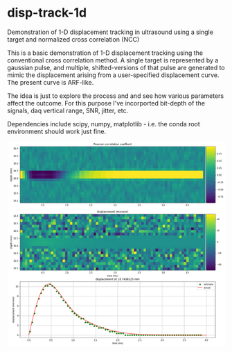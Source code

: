 # disp-track-1d
Demonstration of 1-D displacement tracking in ultrasound using a single target and normalized cross correlation (NCC)

This is a basic demonstration of 1-D displacement tracking using the conventional cross correlation method. A single target is represented by a gaussian pulse, and multiple, shifted-versions of that pulse are generated to mimic the displacement arising from a user-specified displacement curve. The present curve is ARF-like.

The idea is just to explore the process and and see how various parameters affect the outcome. For this purpose I've incorported bit-depth of the signals, daq vertical range, SNR, jitter, etc. 

Dependencies include scipy, numpy, matplotlib - i.e. the conda root environment should work just fine.

![alt text](./main_result.png)
